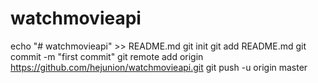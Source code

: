 # watchmovieapi


echo "# watchmovieapi" >> README.md
git init
git add README.md
git commit -m "first commit"
git remote add origin https://github.com/hejunion/watchmovieapi.git
git push -u origin master

